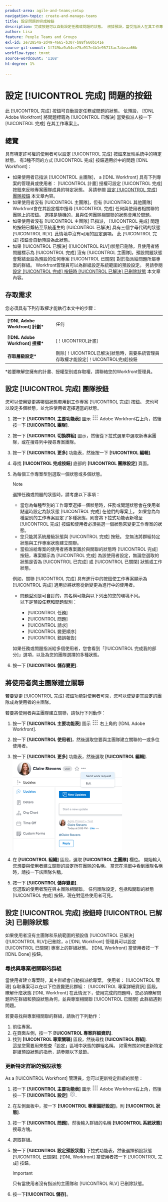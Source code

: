 ```yaml
---
product-area: agile-and-teams;setup
navigation-topic: create-and-manage-teams
title: 設定問題的完成按鈕
description: 完成按鈕可以自動設定任務或問題的狀態。 根據預設，當受指派人在其工作專案上按一下「完成」時，Adobe Workfront會將問題標示為「已解決」。
author: Lisa
feature: People Teams and Groups
exl-id: 2e72854a-2d49-4665-b307-b88f660b141e
source-git-commit: 1f749ba9a54ce75a917e4b1e95713ac7abeaa66b
workflow-type: tm+mt
source-wordcount: '1168'
ht-degree: 1%

---
```


# 設定 [!UICONTROL 完成] 問題的按鈕

此 [!UICONTROL 完成] 按鈕可自動設定任務或問題的狀態。 依預設， [!DNL Adobe Workfront] 將問題標籤為 [!UICONTROL 已解決] 當受指派人按一下 [!UICONTROL 完成] 在其工作專案上。

## 總覽

具有特定許可權的使用者可以設定 [!UICONTROL 完成] 按鈕來反映系統中的特定狀態。 有3種不同的方式 [!UICONTROL 完成] 按鈕適用於中的問題 [!DNL Workfront]：

* 如果使用者已指派 [!UICONTROL 主團隊]， a [!DNL Workfront] 具有下列專案的管理員或使用者： [!UICONTROL 計畫] 授權可設定 [!UICONTROL 完成] 按鈕來反映專案團隊成員的特定狀態。 另請參閱 [設定 [!UICONTROL 完成] 團隊按鈕](#configure-the-uicontrol-done-button-for-a-team) 本文章內容。
* 如果使用者沒有 [!UICONTROL 主團隊]，但有 [!UICONTROL 其他團隊] Workfront會在其設定檔中搜尋 [!UICONTROL 完成] 任何與使用者相關聯的團隊上的按鈕。 選擇是隨機的，且與任何團隊相關聯的狀態會用於問題。
* 如果使用者沒有 [!UICONTROL 主團隊] 已指派， [!UICONTROL 完成] 問題的按鈕已繫結至系統產生的 [!UICONTROL 已解決] 具有三個字母代碼的狀態 [!UICONTROL RLV]. 此情境中沒有可用的設定選項。 此 [!UICONTROL 完成] 按鈕會自動預設為此狀態。
* 如果 [!UICONTROL 已解決] ([!UICONTROL RLV])狀態已刪除，且使用者將問題標示為 [!UICONTROL 完成] 沒有 [!UICONTROL 主團隊]，預設問題狀態會繫結至設為預設的任何專案 [!UICONTROL 已關閉] 對於指派給問題所屬專案的群組。 Workfront管理員可以為群組設定系統範圍的預設設定。 另請參閱 [設定 [!UICONTROL 完成] 按鈕時 [!UICONTROL 已解決] 已刪除狀態](#configure-the-uicontrol-done-button-when-the-uicontrol-resolved-status-has-been-deleted) 本文章內容。

## 存取需求

您必須具有下列存取權才能執行本文中的步驟：

<table style="table-layout:auto"> 
 <col> 
 </col> 
 <col> 
 </col> 
 <tbody> 
  <tr> 
   <td role="rowheader"><strong>[!DNL Adobe Workfront] 計劃*</strong></td> 
   <td> <p>任何</p> </td> 
  </tr> 
  <tr> 
   <td role="rowheader"><strong>[!DNL Adobe Workfront] 授權*</strong></td> 
   <td> <p>[！UICONTROL計畫] </p> </td> 
  </tr> 
  <tr> 
   <td role="rowheader"><strong>存取層級設定*</strong></td> 
   <td>刪除[！UICONTROL已解決]狀態時，需要系統管理員存取權才能設定[！UICONTROL完成]按鈕</td> 
  </tr> 
 </tbody> 
</table>

&#42;若要瞭解您擁有的計畫、授權型別或存取權，請聯絡您的Workfront管理員。

## 設定 [!UICONTROL 完成] 團隊按鈕

您可以使用變更將哪個狀態套用到工作專案 [!UICONTROL 完成] 按鈕。 您也可以設定多個狀態，並允許使用者選擇適當的狀態。

1. 按一下 **[!UICONTROL 主要功能表]** 圖示 ![](assets/main-menu-icon.png) Adobe Workfront右上角，然後按一下 **[!UICONTROL 團隊]**.

1. 按一下 **[!UICONTROL 切換群組]** 圖示，然後從下拉式選單中選取新專案團隊，或在搜尋列中搜尋專案團隊。
1. 按一下 **[!UICONTROL 更多]** 功能表，然後按一下 **[!UICONTROL 編輯]**.
1. 尋找 **[!UICONTROL 完成按鈕]** 底部的 **[!UICONTROL 團隊設定]** 頁面。

1. 為每個工作專案型別選取一個狀態或多個狀態。

   >[!NOTE]
   >
   >選擇任務或問題的狀態時，請考慮以下事項：
   >
   >* 當您為每種型別的工作專案選擇一個狀態時，任務或問題狀態會在使用者點選時設定為該狀態 [!UICONTROL 完成] 在他們的專案上。 如果您為每種型別的工作專案設定了多種狀態，則會將下拉式功能表新增至 [!UICONTROL 完成] 按鈕和使用者必須挑選一個狀態來變更工作專案的狀態。
   >* 您只能將系統層級狀態與 [!UICONTROL 完成] 按鈕。 您無法將群組特定狀態與工作專案狀態建立關聯。
   >* 當指派給專案的使用者將專案置於與關聯的狀態時 [!UICONTROL 完成] 按鈕，專案顯示為 [!UICONTROL 完成] 為該使用者設定，無論您選取的狀態是否為 [!UICONTROL 已完成] 或 [!UICONTROL 已關閉] 狀態或工作狀態。
   >   
   >   
   >  例如，關聯 [!UICONTROL 完成] 具有進行中的按鈕使工作專案顯示為 [!UICONTROL 完成] 適用於將狀態從新變更為進行中的使用者。
   >   
   >* 問題型別是可自訂的，其名稱可能與以下列出的您的環境不同。\
   >  以下是預設任務和問題型別：
   >     
   >   * [!UICONTROL 任務]
   >   * [!UICONTROL 問題]
   >   * [!UICONTROL 請求]
   >   * [!UICONTROL 變更順序]
   >   * [!UICONTROL 錯誤報告]

   如果任務或問題指派給多個使用者，您會看到「[!UICONTROL 完成我的部分]」選項，以及為您的團隊選擇的多種狀態。

1. 按一下 **[!UICONTROL 儲存變更]**.

## 將使用者與主團隊建立關聯

若要變更 [!UICONTROL 完成] 按鈕功能對使用者可見，您可以使變更其設定的團隊成為使用者的主團隊。

若要將使用者與主團隊建立關聯，請執行下列動作：

1. 按一下 **[!UICONTROL 主要功能表]** 圖示 ![](assets/main-menu-icon.png) 右上角的 [!DNL Adobe Workfront].

1. 按一下 **[!UICONTROL 使用者]**，然後選取您要與主團隊建立關聯的一或多位使用者。
1. 按一下 **[!UICONTROL 更多]** 功能表，然後選取 **[!UICONTROL 編輯]**.\
   ![](assets/user-settings-nwe-350x291.png)

1. 在 **[!UICONTROL 組織]** 區段，選取 **[!UICONTROL 主團隊]** 欄位。 開始輸入您想要與使用者建立關聯的設定所在團隊的名稱。 當您在清單中看到團隊名稱時，請按一下該團隊名稱。

1. 按一下 **[!UICONTROL 儲存變更]**.\
   您選取的使用者現在與主團隊相關聯。
任何團隊設定，包括和關聯的狀態 [!UICONTROL 完成] 按鈕，現在對這些使用者可見。

## 設定 [!UICONTROL 完成] 按鈕時 [!UICONTROL 已解決] 已刪除狀態

如果使用者沒有主團隊和系統範圍的預設值 [!UICONTROL 已解決] ([!UICONTROL RLV])已刪除，a [!DNL Workfront] 管理員可以設定 [!UICONTROL 已關閉] 專案上的群組狀態。 [!DNL Workfront] 當使用者按一下 [!DNL Done] 按鈕。

### 尋找與專案相關聯的群組

當使用者建立專案時，其主群組會自動指派給專案。 使用者： [!UICONTROL 管理] 存取專案可以在以下位置變更此群組： [!UICONTROL 專案詳細資訊] 區段。 瞭解什麼狀態 [!DNL Workfront] 在此情況下，使用完成的問題時，您必須瞭解問題所在群組和預設狀態為何，並與專案相關聯 [!UICONTROL 已關閉] 此群組遇到問題。

若要尋找與專案相關聯的群組，請執行下列動作：

1. 前往專案。
1. 在頁面左側，按一下 **[!UICONTROL 專案詳細資訊]**.
1. 找到 **[!UICONTROL 專案關聯]** 區段，然後尋找 **[!UICONTROL 群組]**.\
   這是您需要用來檢查「設定」區域中狀態的群組名稱。 如需有關如何更新特定群組預設狀態的指示，請參閱以下章節。

### 更新特定群組的預設狀態

As a [!UICONTROL Workfront] 管理員，您可以更新特定群組的狀態：

1. 按一下 **[!UICONTROL 主要功能表]** 圖示 ![](assets/main-menu-icon.png) Adobe Workfront右上角，然後按一下 **[!UICONTROL 設定]** ![](assets/gear-icon-settings.png).
1. 在左側面板中，按一下 **[!UICONTROL 專案偏好設定]**，則 **[!UICONTROL 狀態]**.

1. 按一下 **[!UICONTROL 問題]**，然後輸入群組的名稱 **[!UICONTROL 系統狀態]** 搜尋方塊。

1. 選取群組。
1. 按一下 **[!UICONTROL 設定預設狀態]** 下拉式功能表，然後選擇預設狀態 [!UICONTROL 已關閉]. [!DNL Workfront] 當使用者按一下 [!UICONTROL 完成] 按鈕。

   >[!IMPORTANT]
   >
   >只有當使用者沒有指派的主團隊和 [!UICONTROL RLV] 已刪除狀態。

1. 按一下&#x200B;**[!UICONTROL 儲存]**。

